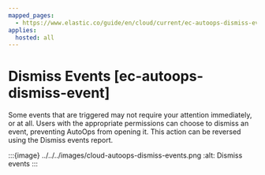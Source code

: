 ```yaml
---
mapped_pages:
  - https://www.elastic.co/guide/en/cloud/current/ec-autoops-dismiss-event.html
applies:
  hosted: all
---
```


# Dismiss Events [ec-autoops-dismiss-event]

Some events that are triggered may not require your attention immediately, or at all. Users with the appropriate permissions can choose to dismiss an event, preventing AutoOps from opening it. This action can be reversed using the Dismiss events report.

:::{image} ../../../images/cloud-autoops-dismiss-events.png
:alt: Dismiss events
:::

